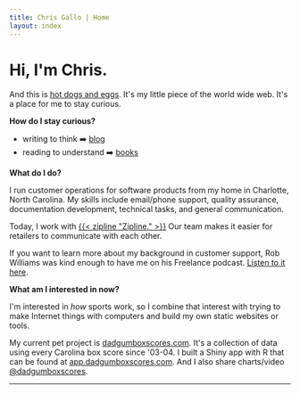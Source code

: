 ```yaml
---
title: Chris Gallo | Home
layout: index
---
```


# Hi, I'm Chris.

And this is [hot dogs and eggs](/manifesto). It's my little piece of the
world wide web. It's a place for me to stay curious.

**How do I stay curious?**

- writing to think ➡️ [blog](https://blog.hotdogsandeggs.com)
- reading to understand ➡️ [books](https://books.hotdogsandeggs.com)

**What do I do?**

I run customer operations for software products from my home in Charlotte, North Carolina. My skills include email/phone support, quality assurance, documentation development, technical tasks, and general communication. 

Today, I work with [{{< zipline "Zipline." >}}](https://www.retailzipline.com/) Our team makes it easier for retailers to communicate with each other. 

If you want to learn more about my background in customer support, Rob Williams was kind enough to have me on his Freelance podcast. [Listen to it here](https://twitter.com/YoFolyo/status/1196127933384908800?s=20). 

**What am I interested in now?**

I'm interested in *how* sports work, so I combine that interest with trying to make Internet things with computers and build my own static websites or tools. 

My current pet project is [dadgumboxscores.com](http://dadgumboxscores.com/). It's a collection of data using every Carolina box score since '03-04. I built a Shiny app with R that can be found at [app.dadgumboxscores.com](https://app.dadgumboxscores.com/). And I also share charts/video [@dadgumboxscores](https://twitter.com/dadgumboxscores). 

* * * 
